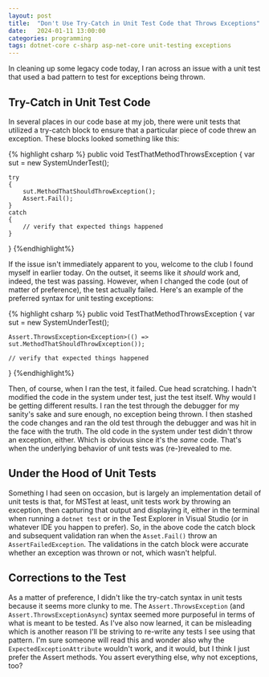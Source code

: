 ```yaml
---
layout: post
title:  "Don't Use Try-Catch in Unit Test Code that Throws Exceptions"
date:   2024-01-11 13:00:00
categories: programming
tags: dotnet-core c-sharp asp-net-core unit-testing exceptions
---
```


In cleaning up some legacy code today, I ran across an issue with a unit test that used a bad pattern to test for exceptions being thrown.

<!-- more -->

## Try-Catch in Unit Test Code

In several places in our code base at my job, there were unit tests that utilized a try-catch block to ensure that a particular piece of code threw an exception. These blocks looked something like this:

{% highlight csharp %}
public void TestThatMethodThrowsException
{
    var sut = new SystemUnderTest();

    try
    {
        sut.MethodThatShouldThrowException();
        Assert.Fail();
    }
    catch
    {
        // verify that expected things happened
    }
}
{%endhighlight%}

If the issue isn't immediately apparent to you, welcome to the club I found myself in earlier today. On the outset, it seems like it *should* work and, indeed, the test was passing. However, when I changed the code (out of matter of preference), the test actually failed. Here's an example of the preferred syntax for unit testing exceptions:

{% highlight csharp %}
public void TestThatMethodThrowsException
{
    var sut = new SystemUnderTest();

    Assert.ThrowsException<Exception>(() => sut.MethodThatShouldThrowException());

    // verify that expected things happened
}
{%endhighlight%}

Then, of course, when I ran the test, it failed. Cue head scratching. I hadn't modified the code in the system under test, just the test itself. Why would I be getting different results. I ran the test through the debugger for my sanity's sake and sure enough, no exception being thrown. I then stashed the code changes and ran the old test through the debugger and was hit in the face with the truth. The old code in the system under test didn't throw an exception, either. Which is obvious since it's the *same* code. That's when the underlying behavior of unit tests was (re-)revealed to me.

## Under the Hood of Unit Tests

Something I had seen on occasion, but is largely an implementation detail of unit tests is that, for MSTest at least, unit tests work by throwing an exception, then capturing that output and displaying it, either in the terminal when running a `dotnet test` or in the Test Explorer in Visual Studio (or in whatever IDE you happen to prefer). So, in the above code the catch block and subsequent validation ran when the `Asset.Fail()` throw an `AssertFailedException`. The validations in the catch block were accurate whether an exception was thrown or not, which wasn't helpful.

## Corrections to the Test

As a matter of preference, I didn't like the try-catch syntax in unit tests because it seems more clunky to me. The `Assert.ThrowsException` (and `Assert.ThrowsExceptionAsync`) syntax seemed more purposeful in terms of what is meant to be tested. As I've also now learned, it can be misleading which is another reason I'll be striving to re-write any tests I see using that pattern. I'm sure someone will read this and wonder also why the `ExpectedExceptionAttribute` wouldn't work, and it would, but I think I just prefer the Assert methods. You assert everything else, why not exceptions, too? 